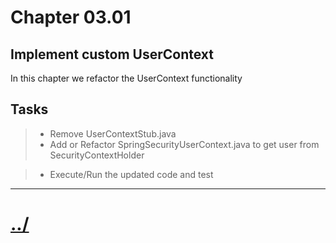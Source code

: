 # Chapter 03.01

## Implement custom UserContext
In this chapter we refactor the UserContext functionality

## Tasks

> * Remove UserContextStub.java
> * Add or Refactor SpringSecurityUserContext.java to get user from SecurityContextHolder

> * Execute/Run the updated code and test
---

# [../](../README.md)
